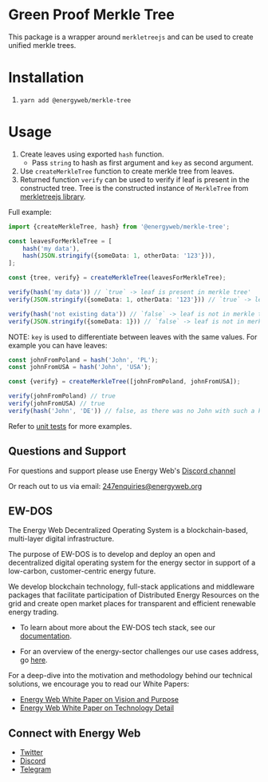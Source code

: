 # Green Proof Merkle Tree

This package is a wrapper around `merkletreejs` and can be used to create unified merkle trees.

# Installation

1. ```yarn add @energyweb/merkle-tree```

# Usage

1. Create leaves using exported `hash` function.
   - Pass `string` to hash as first argument and `key` as second argument.
2. Use `createMerkleTree` function to create merkle tree from leaves.
3. Returned function `verify` can be used to verify if leaf is present in the constructed tree. Tree is the constructed instance of `MerkleTree` from [merkletreejs library](https://github.com/miguelmota/merkletreejs).

Full example:
```typescript
import {createMerkleTree, hash} from '@energyweb/merkle-tree';

const leavesForMerkleTree = [
    hash('my data'),
    hash(JSON.stringify({someData: 1, otherData: '123'})),
];

const {tree, verify} = createMerkleTree(leavesForMerkleTree);

verify(hash('my data')) // `true` -> leaf is present in merkle tree'
verify(JSON.stringify({someData: 1, otherData: '123'})) // `true` -> leaf is in merkle tree

verify(hash('not existing data')) // `false` -> leaf is not in merkle tree
verify(JSON.stringify({someData: 1})) // `false` -> leaf is not in merkle tree
```

NOTE:
`key` is used to differentiate between leaves with the same values. For example you can have leaves:
```typescript
const johnFromPoland = hash('John', 'PL');
const johnFromUSA = hash('John', 'USA');

const {verify} = createMerkleTree([johnFromPoland, johnFromUSA]);

verify(johnFromPoland) // true
verify(johnFromUSA) // true
verify(hash('John', 'DE')) // false, as there was no John with such a key in the tree
```

Refer to [unit tests](test/hashing.test.ts) for more examples.

## Questions and Support

For questions and support please use Energy Web's [Discord channel](https://discord.com/channels/706103009205288990/843970822254362664)

Or reach out to us via email: 247enquiries@energyweb.org

## EW-DOS

The Energy Web Decentralized Operating System is a blockchain-based, multi-layer digital infrastructure.

The purpose of EW-DOS is to develop and deploy an open and decentralized digital operating system for the energy sector in support of a low-carbon, customer-centric energy future.

We develop blockchain technology, full-stack applications and middleware packages that facilitate participation of Distributed Energy Resources on the grid and create open market places for transparent and efficient renewable energy trading.

-   To learn about more about the EW-DOS tech stack, see our [documentation](https://app.gitbook.com/@energy-web-foundation/s/energy-web/).

-   For an overview of the energy-sector challenges our use cases address, go [here](https://app.gitbook.com/@energy-web-foundation/s/energy-web/our-mission).

For a deep-dive into the motivation and methodology behind our technical solutions, we encourage you to read our White Papers:

-   [Energy Web White Paper on Vision and Purpose](https://www.energyweb.org/reports/EWDOS-Vision-Purpose/)
-   [Energy Web White Paper on Technology Detail](https://www.energyweb.org/wp-content/uploads/2020/06/EnergyWeb-EWDOS-PART2-TechnologyDetail-202006-vFinal.pdf)

## Connect with Energy Web

-   [Twitter](https://twitter.com/energywebx)
-   [Discord](https://discord.com/channels/706103009205288990/843970822254362664)
-   [Telegram](https://t.me/energyweb)
